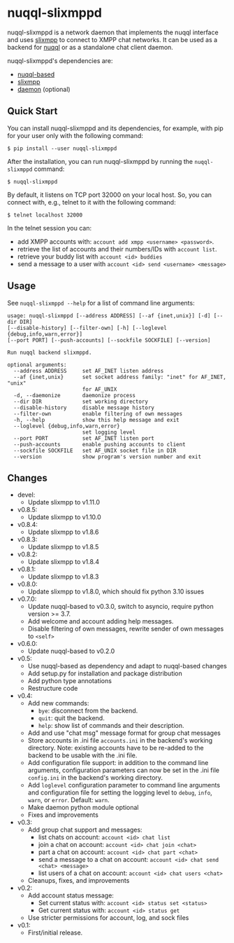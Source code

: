 # nuqql-slixmppd

nuqql-slixmppd is a network daemon that implements the nuqql interface and uses
[slixmpp](https://codeberg.org/poezio/slixmpp) to connect to XMPP chat
networks. It can be used as a backend for
[nuqql](https://github.com/hwipl/nuqql) or as a standalone chat client daemon.

nuqql-slixmppd's dependencies are:
* [nuqql-based](https://github.com/hwipl/nuqql-based)
* [slixmpp](https://lab.louiz.org/poezio/slixmpp)
* [daemon](https://pypi.org/project/python-daemon/) (optional)


## Quick Start

You can install nuqql-slixmppd and its dependencies, for example, with pip for
your user only with the following command:

```console
$ pip install --user nuqql-slixmppd
```

After the installation, you can run nuqql-slixmppd by running the
`nuqql-slixmppd` command:

```console
$ nuqql-slixmppd
```

By default, it listens on TCP port 32000 on your local host. So, you can
connect with, e.g., telnet to it with the following command:

```console
$ telnet localhost 32000
```

In the telnet session you can:
* add XMPP accounts with: `account add xmpp <username> <password>`.
* retrieve the list of accounts and their numbers/IDs with `account list`.
* retrieve your buddy list with `account <id> buddies`
* send a message to a user with `account <id> send <username> <message>`


## Usage

See `nuqql-slixmppd --help` for a list of command line arguments:

```
usage: nuqql-slixmppd [--address ADDRESS] [--af {inet,unix}] [-d] [--dir DIR]
[--disable-history] [--filter-own] [-h] [--loglevel {debug,info,warn,error}]
[--port PORT] [--push-accounts] [--sockfile SOCKFILE] [--version]

Run nuqql backend slixmppd.

optional arguments:
  --address ADDRESS     set AF_INET listen address
  --af {inet,unix}      set socket address family: "inet" for AF_INET, "unix"
                        for AF_UNIX
  -d, --daemonize       daemonize process
  --dir DIR             set working directory
  --disable-history     disable message history
  --filter-own          enable filtering of own messages
  -h, --help            show this help message and exit
  --loglevel {debug,info,warn,error}
                        set logging level
  --port PORT           set AF_INET listen port
  --push-accounts       enable pushing accounts to client
  --sockfile SOCKFILE   set AF_UNIX socket file in DIR
  --version             show program's version number and exit
```


## Changes

* devel:
  * Update slixmpp to v1.11.0
* v0.8.5:
  * Update slixmpp to v1.10.0
* v0.8.4:
  * Update slixmpp to v1.8.6
* v0.8.3:
  * Update slixmpp to v1.8.5
* v0.8.2:
  * Update slixmpp to v1.8.4
* v0.8.1:
  * Update slixmpp to v1.8.3
* v0.8.0:
  * Update slixmpp to v1.8.0, which should fix python 3.10 issues
* v0.7.0:
  * Update nuqql-based to v0.3.0, switch to asyncio, require python
    version >= 3.7.
  * Add welcome and account adding help messages.
  * Disable filtering of own messages, rewrite sender of own messages to
    `<self>`
* v0.6.0:
  * Update nuqql-based to v0.2.0
* v0.5:
  * Use nuqql-based as dependency and adapt to nuqql-based changes
  * Add setup.py for installation and package distribution
  * Add python type annotations
  * Restructure code
* v0.4:
  * Add new commands:
    * `bye`: disconnect from the backend.
    * `quit`: quit the backend.
    * `help`: show list of commands and their description.
  * Add and use "chat msg" message format for group chat messages
  * Store accounts in .ini file `accounts.ini` in the backend's working
    directory. Note: existing accounts have to be re-added to the backend to
    be usable with the .ini file.
  * Add configuration file support: in addition to the command line arguments,
    configuration parameters can now be set in the .ini file `config.ini` in
    the backend's working directory.
  * Add `loglevel` configuration parameter to command line arguments and
    configuration file for setting the logging level to `debug`, `info`,
    `warn`, or `error`. Default: `warn`.
  * Make daemon python module optional
  * Fixes and improvements
* v0.3:
  * Add group chat support and messages:
    * list chats on account: `account <id> chat list`
    * join a chat on account: `account <id> chat join <chat>`
    * part a chat on account: `account <id> chat part <chat>`
    * send a message to a chat on account:
      `account <id> chat send <chat> <message>`
    * list users of a chat on account: `account <id> chat users <chat>`
  * Cleanups, fixes, and improvements
* v0.2:
  * Add account status message:
    * Set current status with: `account <id> status set <status>`
    * Get current status with: `account <id> status get`
  * Use stricter permissions for account, log, and sock files
* v0.1:
  * First/initial release.
